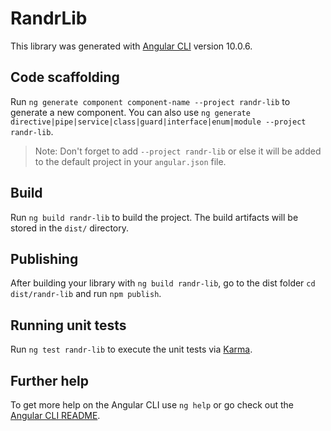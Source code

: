 # RandrLib

This library was generated with [Angular CLI](https://github.com/angular/angular-cli) version 10.0.6.

## Code scaffolding

Run `ng generate component component-name --project randr-lib` to generate a new component. You can also use `ng generate directive|pipe|service|class|guard|interface|enum|module --project randr-lib`.

> Note: Don't forget to add `--project randr-lib` or else it will be added to the default project in your `angular.json` file.

## Build

Run `ng build randr-lib` to build the project. The build artifacts will be stored in the `dist/` directory.

## Publishing

After building your library with `ng build randr-lib`, go to the dist folder `cd dist/randr-lib` and run `npm publish`.

## Running unit tests

Run `ng test randr-lib` to execute the unit tests via [Karma](https://karma-runner.github.io).

## Further help

To get more help on the Angular CLI use `ng help` or go check out the [Angular CLI README](https://github.com/angular/angular-cli/blob/master/README.md).
